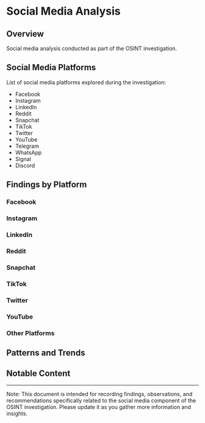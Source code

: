 # Social Media Analysis

## Overview
Social media analysis conducted as part of the OSINT investigation.

## Social Media Platforms
List of social media platforms explored during the investigation:
- Facebook
- Instagram
- LinkedIn
- Reddit
- Snapchat
- TikTok
- Twitter
- YouTube
- Telegram
- WhatsApp
- Signal
- Discord

## Findings by Platform

### Facebook


### Instagram


### LinkedIn


### Reddit


### Snapchat


### TikTok


### Twitter


### YouTube


### Other Platforms


## Patterns and Trends


## Notable Content

---
Note: This document is intended for recording findings, observations, and recommendations specifically related to the social media component of the OSINT investigation. Please update it as you gather more information and insights.
